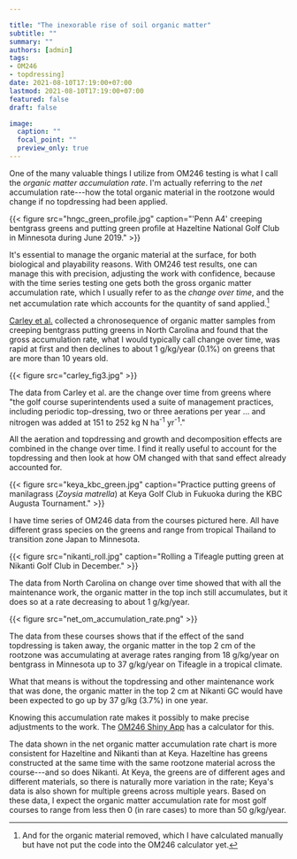 ```yaml
---

title: "The inexorable rise of soil organic matter"
subtitle: ""
summary: ""
authors: [admin]
tags: 
- OM246
- topdressing]
date: 2021-08-10T17:19:00+07:00
lastmod: 2021-08-10T17:19:00+07:00
featured: false
draft: false

image:
  caption: ""
  focal_point: ""
  preview_only: true
---
```


One of the many valuable things I utilize from OM246 testing is what I call the *organic matter accumulation rate*. I'm actually referring to the *net* accumulation rate---how the total organic material in the rootzone would change if no topdressing had been applied.

{{< figure src="hngc_green_profile.jpg" caption="'Penn A4' creeping bentgrass greens and putting green profile at Hazeltine National Golf Club in Minnesota during June 2019." >}}

It's essential to manage the organic material at the surface, for both biological and playability reasons. With OM246 test results, one can manage this with precision, adjusting the work with confidence, because with the time series testing one gets both the gross organic matter accumulation rate, which I usually refer to as the *change over time*, and the net accumulation rate which accounts for the quantity of sand applied.[^1]

[^1]: And for the organic material removed, which I have calculated manually but have not put the code into the OM246 calculator yet. 

[Carley et al.](https://doi.org/10.2134/agronj2010.0335) collected a chronosequence of organic matter samples from creeping bentgrass putting greens in North Carolina and found that the gross accumulation rate, what I would typically call change over time, was rapid at first and then declines to about 1 g/kg/year (0.1%) on greens that are more than 10 years old. 

{{< figure src="carley_fig3.jpg" >}}

The data from Carley et al. are the change over time from greens where "the golf course superintendents used a suite of management practices, including periodic top-dressing, two or three aerations per year ... and nitrogen was added at 151 to 252 kg N ha<sup>-1</sup> yr<sup>-1</sup>."

All the aeration and topdressing and growth and decomposition effects are combined in the change over time. I find it really useful to account for the topdressing and then look at how OM changed with that sand effect already accounted for.

{{< figure src="keya_kbc_green.jpg" caption="Practice putting greens of manilagrass (*Zoysia matrella*) at Keya Golf Club in Fukuoka during the KBC Augusta Tournament." >}}

I have time series of OM246 data from the courses pictured here. All have different grass species on the greens and range from tropical Thailand to transition zone Japan to Minnesota.

{{< figure src="nikanti_roll.jpg" caption="Rolling a Tifeagle putting green at Nikanti Golf Club in December." >}}

The data from North Carolina on change over time showed that with all the maintenance work, the organic matter in the top inch still accumulates, but it does so at a rate decreasing to about 1 g/kg/year.

{{< figure src="net_om_accumulation_rate.png" >}}

The data from these courses shows that if the effect of the sand topdressing is taken away, the organic matter in the top 2 cm of the rootzone was accumulating at average rates ranging from 18 g/kg/year on bentgrass in Minnesota up to 37 g/kg/year on Tifeagle in a tropical climate.

What that means is without the topdressing and other maintenance work that was done, the organic matter in the top 2 cm at Nikanti GC would have been expected to go up by 37 g/kg (3.7%) in one year.

Knowing this accumulation rate makes it possibly to make precise adjustments to the work. The [OM246 Shiny App](https://asianturfgrass.shinyapps.io/om246/) has a calculator for this.

The data shown in the net organic matter accumulation rate chart is more consistent for Hazeltine and Nikanti than at Keya. Hazeltine has greens constructed at the same time with the same rootzone material across the course---and so does Nikanti. At Keya, the greens are of different ages and different materials, so there is naturally more variation in the rate; Keya's data is also shown for multiple greens across multiple years. Based on these data, I expect the organic matter accumulation rate for most golf courses to range from less then 0 (in rare cases) to more than 50 g/kg/year.
